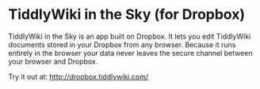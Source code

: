 # TiddlyWiki in the Sky (for Dropbox)

TiddlyWiki in the Sky is an app built on Dropbox. It lets you edit TiddlyWiki documents stored in your Dropbox from any browser. Because it runs entirely in the browser your data never leaves the secure channel between your browser and Dropbox.

Try it out at: http://dropbox.tiddlywiki.com/


